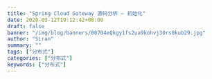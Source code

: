 ```yaml
---
title: "Spring Cloud Gateway 源码分析 — 初始化"
date: 2020-03-12T19:12:42+08:00
draft: false
banner: "/img/blog/banners/00704eQkgy1fs2ua9kohvj30rs0kub29.jpg"
author: "Siran"
summary: ""
tags: ["分布式"]
categories: ["分布式"]
keywords: ["分布式"]
---
```


